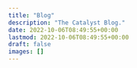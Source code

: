 ```yaml
---
title: "Blog"
description: "The Catalyst Blog."
date: 2022-10-06T08:49:55+00:00
lastmod: 2022-10-06T08:49:55+00:00
draft: false
images: []
---
```

